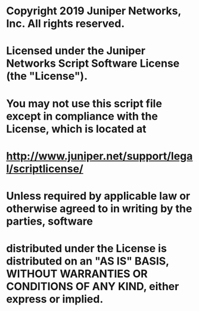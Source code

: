 # Copyright 2019 Juniper Networks, Inc. All rights reserved.
# Licensed under the Juniper Networks Script Software License (the "License").
# You may not use this script file except in compliance with the License, which is located at
# http://www.juniper.net/support/legal/scriptlicense/
# Unless required by applicable law or otherwise agreed to in writing by the parties, software
# distributed under the License is distributed on an "AS IS" BASIS, WITHOUT WARRANTIES OR CONDITIONS OF ANY KIND, either express or implied.
